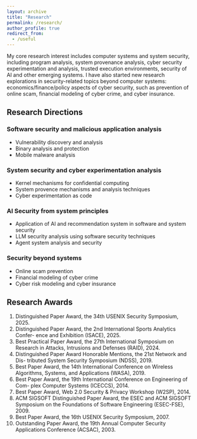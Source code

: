 ```yaml
---
layout: archive
title: "Research"
permalink: /research/
author_profile: true
redirect_from:
  - /useful
---
```


My core research interest includes computer systems and system security, including program analysis, system provenance analysis, cyber security experimentation and analysis, trusted execution environments, security of AI and other emerging systems. I have also started new research explorations in security-related topics beyond computer systems: economics/finance/policy aspects of cyber security, such as prevention of online scam, financial modeling of cyber crime, and cyber insurance.  

Research Directions
-------------------

### Software security and malicious application analysis
* Vulnerability discovery and analysis
* Binary analysis and protection
* Mobile malware analysis

### System security and cyber experimentation analysis
* Kernel mechanisms for confidential computing
* System provence mechanisms and analysis techniques
* Cyber experimentation as code

### AI Security from system principles
* Application of AI and recommendation system in software and system security
* LLM security analysis using software security techniques
* Agent system analysis and security

### Security beyond systems
* Online scam prevention
* Financial modeling of cyber crime
* Cyber risk modeling and cyber insurance

Research Awards
---------------

1. Distinguished Paper Award, the 34th USENIX Security Symposium, 2025.
1. Distinguished Paper Award, the 2nd International Sports Analytics Confer-
ence and Exhibition (ISACE), 2025.
1. Best Practical Paper Award, the 27th International Symposium on Research in
Attacks, Intrusions and Defenses (RAID), 2024.
1. Distinguished Paper Award Honorable Mentions, the 21st Network and Dis-
tributed System Security Symposium (NDSS), 2019.
1. Best Paper Award, the 14th International Conference on Wireless Algorithms,
Systems, and Applications (WASA), 2019.
1. Best Paper Award, the 19th International Conference on Engineering of Com-
plex Computer Systems (ICECCS), 2014.
1. Best Paper Award, Web 2.0 Security & Privacy Workshop (W2SP), 2014.
1. ACM SIGSOFT Distinguished Paper Award, the ESEC and ACM SIGSOFT
Symposium on the Foundations of Software Engineering (ESEC-FSE), 2009.
1. Best Paper Award, the 16th USENIX Security Symposium, 2007.
1. Outstanding Paper Award, the 19th Annual Computer Security Applications
Conference (ACSAC), 2003.

